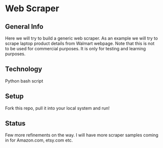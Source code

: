 # Web Scraper
## General Info
Here we will try to build a generic web scraper. As an example
we will try to scrape laptop product details from Walmart webpage.
Note that this is not to be used for commercial purposes. It is only
for testing and learning purposes.

## Technology
Python
bash script

## Setup 
Fork this repo, pull it into your local system and run! 

## Status
Few more refinements on the way. I will have more scraper samples
coming in for Amazon.com, etsy.com etc.